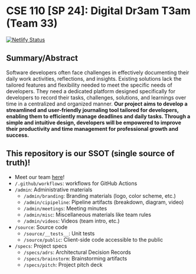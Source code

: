 # CSE 110 [SP 24]: Digital Dr3am T3am (Team 33)

[![Netlify Status](https://api.netlify.com/api/v1/badges/8eb2e860-d862-45ff-9f48-6e970354c312/deploy-status)](https://app.netlify.com/sites/digitaldr3amt3am-journal/deploys)

## Summary/Abstract

Software developers often face challenges in effectively documenting their daily work activities, reflections, and insights. Existing solutions lack the tailored features and flexibility needed to meet the specific needs of developers. They need a dedicated platform designed specifically for developers to record their tasks, challenges, solutions, and learnings over time in a centralized and organized manner. **Our project aims to develop a streamlined and user-friendly journaling tool tailored for developers, enabling them to efficiently manage deadlines and daily tasks. Through a simple and intuitive design, developers will be empowered to improve their productivity and time management for professional growth and success.**

## This repository is our SSOT (single source of truth)!
- Meet our team [here](admin/team.md)!
-   `/.github/workflows`: workflows for GitHub Actions
-   `/admin`: Administrative materials
    -   `/admin/branding`: Branding materials (logo, color scheme, etc.)
    -   `/admin/cipipeline`: Pipeline artifacts (breakdown, diagram, video)
    -   `/admin/meetings`: Meeting minutes
    -   `/admin/misc`: Miscellaneous materials like team rules
    -   `/admin/videos`: Videos (team intro, etc.)
-   `/source`: Source code
    -   `/source/__tests__`: Unit tests
    -   `/source/public`: Client-side code accessible to the public
-   `/specs`: Project specs
    -   `/specs/adrs`: Architectural Decision Records
    -   `/specs/brainstorm`: Brainstorming artifacts
    -   `/specs/pitch`: Project pitch deck
